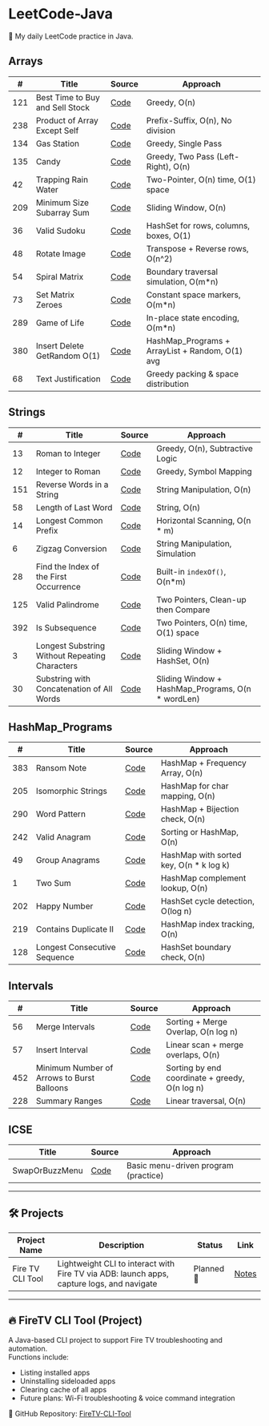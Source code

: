 # LeetCode-Java

🚀 My daily LeetCode practice in Java.

## Arrays

| #   | Title                             | Source                                 | Approach                              |
|-----|-----------------------------------|----------------------------------------|---------------------------------------|
| 121 | Best Time to Buy and Sell Stock  | [Code](src/arrays/BestTimeToBuySellStock.java) | Greedy, O(n)                          |
| 238 | Product of Array Except Self     | [Code](src/arrays/ProductExceptSelf.java)     | Prefix-Suffix, O(n), No division     |
| 134 | Gas Station                      | [Code](src/arrays/GasStation.java)           | Greedy, Single Pass                   |
| 135 | Candy                           | [Code](src/arrays/Candy.java)                | Greedy, Two Pass (Left-Right), O(n)  |
| 42  | Trapping Rain Water             | [Code](src/arrays/TrappingRainWater.java)     | Two-Pointer, O(n) time, O(1) space |
| 209 | Minimum Size Subarray Sum          | [Code](src/arrays/MinimumSizeSubarraySum.java)  | Sliding Window, O(n)                 |
| 36  | Valid Sudoku | [Code](src/arrays/ValidSudoku.java) | HashSet for rows, columns, boxes, O(1) |
| 48  | Rotate Image | [Code](src/arrays/RotateImage.java) | Transpose + Reverse rows, O(n^2) |
| 54  | Spiral Matrix | [Code](src/arrays/SpiralMatrix.java) | Boundary traversal simulation, O(m*n) |
| 73  | Set Matrix Zeroes | [Code](src/arrays/SetMatrixZeroes.java) | Constant space markers, O(m*n) |
| 289 | Game of Life | [Code](src/arrays/GameOfLife.java) | In-place state encoding, O(m*n) |
| 380 | Insert Delete GetRandom O(1) | [Code](src/arrays/RandomizedSet.java) | HashMap_Programs + ArrayList + Random, O(1) avg |
| 68  | Text Justification | [Code](src/arrays/TextJustification.java) | Greedy packing & space distribution |

## Strings

| #   | Title                             | Source                                 | Approach                              |
|-----|-----------------------------------|----------------------------------------|---------------------------------------|
| 13  | Roman to Integer                | [Code](src/strings/RomanToInteger.java)        | Greedy, O(n), Subtractive Logic    |
| 12  | Integer to Roman                | [Code](src/strings/IntegerToRoman.java)        | Greedy, Symbol Mapping |
| 151 | Reverse Words in a String       | [Code](src/strings/ReverseWordsInString.java) | String Manipulation, O(n) |
| 58  | Length of Last Word              | [Code](src/strings/LengthOfLastWord.java) | String, O(n)              |
| 14  | Longest Common Prefix           | [Code](src/strings/LongestCommonPrefix.java)  | Horizontal Scanning, O(n * m) |
| 6   | Zigzag Conversion               | [Code](src/strings/ZigZagConversion.java)         | String Manipulation, Simulation      |
| 28  | Find the Index of the First Occurrence      | [Code](src/strings/StrStr.java)                | Built-in `indexOf()`, O(n*m)         |
| 125 | Valid Palindrome                  | [Code](src/strings/ValidPalindrome.java) | Two Pointers, Clean-up then Compare  |
| 392 | Is Subsequence                     | [Code](src/strings/IsSubsequence.java)  | Two Pointers, O(n) time, O(1) space  |
| 3   | Longest Substring Without Repeating Characters | [Code](src/strings/LongestSubstringWithoutRepeatingCharacters.java) | Sliding Window + HashSet, O(n) |
| 30  | Substring with Concatenation of All Words | [Code](src/strings/SubstringWithConcatenationOfAllWords.java) | Sliding Window + HashMap_Programs, O(n * wordLen) |

## HashMap_Programs

| #   | Title                             | Source                                 | Approach                              |
|-----|-----------------------------------|----------------------------------------|---------------------------------------|
| 383 | Ransom Note | [Code](src/HashMap_Programs/RansomNote.java) | HashMap + Frequency Array, O(n) |
| 205 | Isomorphic Strings | [Code](src/HashMap_Programs/IsomorphicsStrings.java) | HashMap for char mapping, O(n) |
| 290 | Word Pattern | [Code](src/HashMap_Programs/WordPattern.java) | HashMap + Bijection check, O(n) |
| 242 | Valid Anagram | [Code](src/HashMap_Programs/ValidAnagram.java) | Sorting or HashMap, O(n) |
| 49  | Group Anagrams | [Code](src/HashMap_Programs/GroupAnagrams.java) | HashMap with sorted key, O(n * k log k) |
| 1   | Two Sum | [Code](src/HashMap_Programs/TwoSum.java) | HashMap complement lookup, O(n) |
| 202 | Happy Number | [Code](src/HashMap_Programs/HappyNumber.java) | HashSet cycle detection, O(log n) |
| 219 | Contains Duplicate II | [Code](src/HashMap_Programs/ContainsDuplicateII.java) | HashMap index tracking, O(n) |
| 128 | Longest Consecutive Sequence | [Code](src/HashMap_Programs/LongestConsecutiveSequence.java) | HashSet boundary check, O(n) |

## Intervals

| #   | Title                             | Source                                 | Approach                              |
|-----|-----------------------------------|----------------------------------------|---------------------------------------|
| 56  | Merge Intervals                   | [Code](src/Intervals/MergeIntervals.java) | Sorting + Merge Overlap, O(n log n)  |
| 57  | Insert Interval                  | [Code](src/Intervals/InsertIntervals.java) | Linear scan + merge overlaps, O(n)   |
| 452 | Minimum Number of Arrows to Burst Balloons | [Code](src/Intervals/FindMinArrowShots.java) | Sorting by end coordinate + greedy, O(n log n) |
| 228 | Summary Ranges                  | [Code](src/Intervals/SummaryRanges.java) | Linear traversal, O(n)                |

## ICSE

| Title           | Source                                 | Approach                              |
|-----------------|----------------------------------------|---------------------------------------|
| SwapOrBuzzMenu  | [Code](src/ICSE/SwapOrBuzzMenu.java)   | Basic menu-driven program (practice) |

















---

## 🛠️ Projects

| Project Name      | Description                              | Status     | Link         |
|-------------------|------------------------------------------|------------|--------------|
| Fire TV CLI Tool  | Lightweight CLI to interact with Fire TV via ADB: launch apps, capture logs, and navigate | Planned 🚧 | [Notes](notes/ProjectIdeas.md) |

---

## 🔥 FireTV CLI Tool (Project)

A Java-based CLI project to support Fire TV troubleshooting and automation.  
Functions include:
- Listing installed apps
- Uninstalling sideloaded apps
- Clearing cache of all apps
- Future plans: Wi-Fi troubleshooting & voice command integration

📂 GitHub Repository: [FireTV-CLI-Tool](https://github.com/thatsaiiff/FireTV-CLI-Tool)